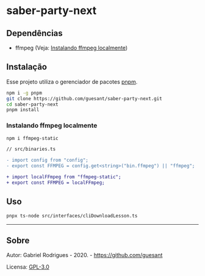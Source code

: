 # saber-party-next

## Dependências

- ffmpeg (Veja: [Instalando ffmpeg localmente](#instalando-ffmpeg-localmente))

## Instalação

Esse projeto utiliza o gerenciador de pacotes [pnpm](https://pnpm.js.org/).

```sh
npm i -g pnpm
git clone https://github.com/guesant/saber-party-next.git
cd saber-party-next
pnpm install
```

### Instalando ffmpeg localmente

```sh
npm i ffmpeg-static
```

```diff
// src/binaries.ts

- import config from "config";
- export const FFMPEG = config.get<string>("bin.ffmpeg") || "ffmpeg";

+ import localFFmpeg from "ffmpeg-static";
+ export const FFMPEG = localFFmpeg;
```

## Uso

```sh
pnpx ts-node src/interfaces/cliDownloadLesson.ts
```

---

## Sobre

Autor: Gabriel Rodrigues - 2020. - https://github.com/guesant

Licensa: [GPL-3.0](./LICENSE)
